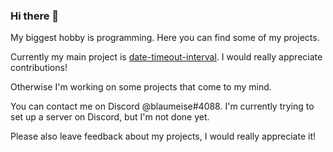 ### Hi there 👋

My biggest hobby is programming. Here you can find some of my projects.

Currently my main project is [date-timeout-interval](https://github.com/blaumeise20/date-time-interval). I would really appreciate contributions!

Otherwise I'm working on some projects that come to my mind.

You can contact me on Discord @blaumeise#4088. I'm currently trying to set up a server on Discord, but I'm not done yet.

Please also leave feedback about my projects, I would really appreciate it!
